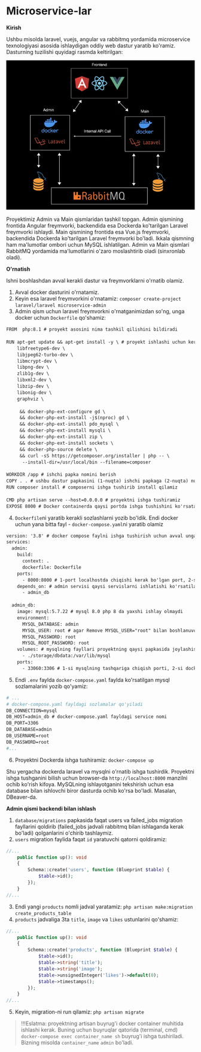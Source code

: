 # Microservice-lar

**Kirish**

Ushbu misolda laravel, vuejs, angular va rabbitmq yordamida microservice texnologiyasi asosida ishlaydigan oddiy web dastur yaratib ko'ramiz. Dasturning tuzilishi quyidagi rasmda keltirilgan:

![1679905280549](image/README/1679905280549.png)

Proyektimiz Admin va Main qismlaridan tashkil topgan. Admin qismining frontida Angular freymvorki, backendida esa Dockerda ko'tarilgan Laravel freymvorki ishlaydi. Main qismining frontida esa Vue.js freymvorki, backendida Dockerda ko'tarilgan Laravel freymvorki bo'ladi. Ikkala qismning ham ma'lumotlar ombori uchun MySQL ishlatilgan. Admin va Main qismlari RabbitMQ yordamida ma'lumotlarini o'zaro moslashtirib oladi (sinxronlab oladi).

**O'rnatish**

Ishni boshlashdan avval kerakli dastur va freymvorklarni o'rnatib olamiz.

1. Avval docker dasturini o'rnatamiz.
2. Keyin esa laravel freymvorkini o'rnatamiz: `composer create-project laravel/laravel microservice-admin`
3. Admin qism uchun laravel freymvorkni o'rnatganimizdan so'ng, unga docker uchun `Dockerfile` qo'shamiz:

```apache
FROM  php:8.1 # proyekt asosini nima tashkil qilishini bildiradi

RUN apt-get update && apt-get install -y \ # proyekt ishlashi uchun kerak bo'ladigan extensionlarni o'rnatish
	libfreetype6-dev \
	libjpeg62-turbo-dev \
	libmcrypt-dev \
	libpng-dev \
	zlib1g-dev \
	libxml2-dev \
	libzip-dev \
	libonig-dev \
	graphviz \

     && docker-php-ext-configure gd \
     && docker-php-ext-install -j$(nproc) gd \
     && docker-php-ext-install pdo_mysql \
     && docker-php-ext-install mysqli \
     && docker-php-ext-install zip \
     && docker-php-ext-install sockets \
     && docker-php-source delete \
     && curl -sS https://getcomposer.org/installer | php -- \
      --install-dir=/usr/local/bin --filename=composer

WORKDIR /app # ishchi papka nomini berish
COPY . . # ushbu dastur papkasini (1-nuqta) ishchi papkaga (2-nuqta) nusxalaymiz
RUN composer install # composerni ishga tushirib install qilamiz

CMD php artisan serve --host=0.0.0.0 # proyektni ishga tushiramiz
EXPOSE 8000 # Docker containerda qaysi portda ishga tushishini ko'rsatamiz
```

4. `Dockerfile`ni yaratib kerakli sozlashlarni yozib bo'ldik. Endi docker uchun yana bitta fayl - `docker-compose.yaml`ni yaratib olamiz

```apache
version: '3.8' # docker compose faylni ishga tushirish uchun avval unga versiya beramiz
services:
  admin:
    build:
      context: .
      dockerfile: Dockerfile
    ports:
      - 8000:8000 # 1-port localhostda chiqishi kerak bo'lgan port, 2-si Dockerfileda ko'rsatgan Docker container porti
    depends_on: # admin servisi qaysi servislarni ishlatishi ko'rsatiladi
      - admin_db

  admin_db:
    image: mysql:5.7.22 # mysql 8.0 php 8 da yaxshi ishlay olmaydi
    environment:
      MYSQL_DATABASE: admin
      MYSQL_USER: root # agar Remove MYSQL_USER="root" bilan boshlanuvchi xato chiqib database run bo'lmasa shu qator olib tashlanadi
      MYSQL_PASSWORD: root
      MYSQL_ROOT_PASSWORD: root
    volumes: # mysqlning fayllari proyektning qaysi papkasida joylashishini ko'rsatadi
      - ./storage/dbdata:/var/lib/mysql
    ports:
      - 33060:3306 # 1-si mysqlning tashqariga chiqish porti, 2-si docker containerdagi mysql port

```

5. Endi `.env` faylda `docker-compose.yaml` faylda ko'rsatilgan mysql sozlamalarini yozib qo'yamiz:

```apache
# ...
# docker-compose.yaml fayldagi sozlamalar qo'yiladi
DB_CONNECTION=mysql
DB_HOST=admin_db # docker-compose.yaml fayldagi service nomi
DB_PORT=3306
DB_DATABASE=admin
DB_USERNAME=root
DB_PASSWORD=root
#...
```

6. Proyektni Dockerda ishga tushiramiz: `docker-compose up`


Shu yergacha dockerda laravel va mysqlni o'rnatib ishga tushirdik. Proyektni ishga tushganini bilish uchun browser-da `http://localhost:8000` manzilni ochib ko'rish kifoya. MySQLning ishlayotganini tekshirish uchun esa database bilan ishlovchi biror dasturda ochib ko'rsa bo'ladi. Masalan, DBeaver-da.

**Admin qismi backendi bilan ishlash**

1. `database/migrations` papkasida faqat users va failed_jobs migration fayllarini qoldirib (failed_jobs jadvali rabbitmq bilan ishlaganda kerak bo'ladi) qolganlarini o'chirib tashlaymiz.
2. `users` migration faylida faqat `id` yaratuvchi qatorni qoldiramiz:

```php
//...
    public function up(): void
    {
        Schema::create('users', function (Blueprint $table) {
            $table->id();
        });
    }
//...
```

3. Endi yangi `products` nomli jadval yaratamiz: `php artisan make:migration create_products_table`
4. `products` jadvaliga 3ta `title`, `image` va `likes` ustunlarini qo'shamiz:

```php
//...
    public function up(): void
    {
        Schema::create('products', function (Blueprint $table) {
            $table->id();
            $table->string('title');
            $table->string('image');
            $table->unsignedInteger('likes')->default(0);
            $table->timestamps();
        });
    }
//...
```

5. Keyin, migration-ni run qilamiz: `php artisan migrate`

> !!!Eslatma: proyektning artisan buyrug'i docker container muhitida ishlashi kerak. Buning uchun buyruqlar qatorida (terminal, cmd) `docker-compose exec container_name sh` buyrug'i ishga tushiriladi. Bizning misolda `container_name` `admin` bo'ladi.
